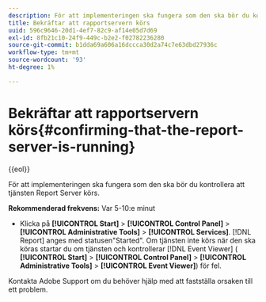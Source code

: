 ```yaml
---
description: För att implementeringen ska fungera som den ska bör du kontrollera att tjänsten Report Server körs.
title: Bekräftar att rapportservern körs
uuid: 596c9646-20d1-4ef7-82c9-af14e05d7d69
exl-id: 8fb21c10-24f9-449c-b2e2-f02782236280
source-git-commit: b1dda69a606a16dccca30d2a74c7e63dbd27936c
workflow-type: tm+mt
source-wordcount: '93'
ht-degree: 1%

---
```


# Bekräftar att rapportservern körs{#confirming-that-the-report-server-is-running}

{{eol}}

För att implementeringen ska fungera som den ska bör du kontrollera att tjänsten Report Server körs.

**Rekommenderad frekvens:** Var 5-10:e minut

* Klicka på **[!UICONTROL Start]** > **[!UICONTROL Control Panel]** > **[!UICONTROL Administrative Tools]** > **[!UICONTROL Services]**. [!DNL Report] anges med statusen&quot;Started&quot;. Om tjänsten inte körs när den ska köras startar du om tjänsten och kontrollerar [!DNL Event Viewer] ( **[!UICONTROL Start]** > **[!UICONTROL Control Panel]** > **[!UICONTROL Administrative Tools]** > **[!UICONTROL Event Viewer]**) för fel.

Kontakta Adobe Support om du behöver hjälp med att fastställa orsaken till ett problem.
